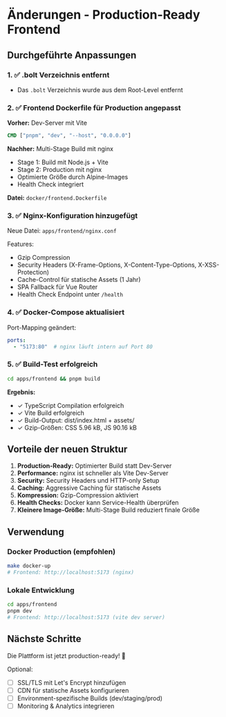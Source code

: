 # Änderungen - Production-Ready Frontend

## Durchgeführte Anpassungen

### 1. ✅ .bolt Verzeichnis entfernt
- Das `.bolt` Verzeichnis wurde aus dem Root-Level entfernt

### 2. ✅ Frontend Dockerfile für Production angepasst

**Vorher:** Dev-Server mit Vite
```dockerfile
CMD ["pnpm", "dev", "--host", "0.0.0.0"]
```

**Nachher:** Multi-Stage Build mit nginx
- Stage 1: Build mit Node.js + Vite
- Stage 2: Production mit nginx
- Optimierte Größe durch Alpine-Images
- Health Check integriert

**Datei:** `docker/frontend.Dockerfile`

### 3. ✅ Nginx-Konfiguration hinzugefügt

Neue Datei: `apps/frontend/nginx.conf`

Features:
- Gzip Compression
- Security Headers (X-Frame-Options, X-Content-Type-Options, X-XSS-Protection)
- Cache-Control für statische Assets (1 Jahr)
- SPA Fallback für Vue Router
- Health Check Endpoint unter `/health`

### 4. ✅ Docker-Compose aktualisiert

Port-Mapping geändert:
```yaml
ports:
  - "5173:80"  # nginx läuft intern auf Port 80
```

### 5. ✅ Build-Test erfolgreich

```bash
cd apps/frontend && pnpm build
```

**Ergebnis:**
- ✓ TypeScript Compilation erfolgreich
- ✓ Vite Build erfolgreich
- ✓ Build-Output: dist/index.html + assets/
- ✓ Gzip-Größen: CSS 5.96 kB, JS 90.16 kB

## Vorteile der neuen Struktur

1. **Production-Ready:** Optimierter Build statt Dev-Server
2. **Performance:** nginx ist schneller als Vite Dev-Server
3. **Security:** Security Headers und HTTP-only Setup
4. **Caching:** Aggressive Caching für statische Assets
5. **Kompression:** Gzip-Compression aktiviert
6. **Health Checks:** Docker kann Service-Health überprüfen
7. **Kleinere Image-Größe:** Multi-Stage Build reduziert finale Größe

## Verwendung

### Docker Production (empfohlen)
```bash
make docker-up
# Frontend: http://localhost:5173 (nginx)
```

### Lokale Entwicklung
```bash
cd apps/frontend
pnpm dev
# Frontend: http://localhost:5173 (vite dev server)
```

## Nächste Schritte

Die Plattform ist jetzt production-ready! 🚀

Optional:
- [ ] SSL/TLS mit Let's Encrypt hinzufügen
- [ ] CDN für statische Assets konfigurieren
- [ ] Environment-spezifische Builds (dev/staging/prod)
- [ ] Monitoring & Analytics integrieren
